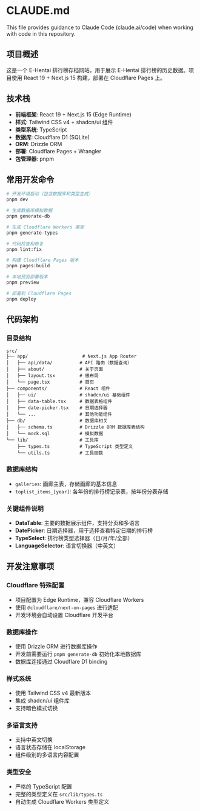 # CLAUDE.md

This file provides guidance to Claude Code (claude.ai/code) when working with code in this repository.

## 项目概述

这是一个 E-Hentai 排行榜存档网站，用于展示 E-Hentai 排行榜的历史数据。项目使用 React 19 + Next.js 15 构建，部署在 Cloudflare Pages 上。

## 技术栈

- **前端框架**: React 19 + Next.js 15 (Edge Runtime)
- **样式**: Tailwind CSS v4 + shadcn/ui 组件
- **类型系统**: TypeScript
- **数据库**: Cloudflare D1 (SQLite)
- **ORM**: Drizzle ORM
- **部署**: Cloudflare Pages + Wrangler
- **包管理器**: pnpm

## 常用开发命令

```bash
# 开发环境启动（包含数据库和类型生成）
pnpm dev

# 生成数据库模拟数据
pnpm generate-db

# 生成 Cloudflare Workers 类型
pnpm generate-types

# 代码检查和修复
pnpm lint:fix

# 构建 Cloudflare Pages 版本
pnpm pages:build

# 本地预览部署版本
pnpm preview

# 部署到 Cloudflare Pages
pnpm deploy
```

## 代码架构

### 目录结构
```
src/
├── app/                    # Next.js App Router
│   ├── api/data/          # API 路由（数据查询）
│   ├── about/             # 关于页面
│   ├── layout.tsx         # 根布局
│   └── page.tsx           # 首页
├── components/            # React 组件
│   ├── ui/                # shadcn/ui 基础组件
│   ├── data-table.tsx     # 数据表格组件
│   ├── date-picker.tsx    # 日期选择器
│   └── ...                # 其他功能组件
├── db/                    # 数据库相关
│   ├── schema.ts          # Drizzle ORM 数据库表结构
│   └── mock.sql           # 模拟数据
└── lib/                   # 工具库
    ├── types.ts           # TypeScript 类型定义
    └── utils.ts           # 工具函数
```

### 数据库结构
- `galleries`: 画廊主表，存储画廊的基本信息
- `toplist_items_[year]`: 各年份的排行榜记录表，按年份分表存储

### 关键组件说明
- **DataTable**: 主要的数据展示组件，支持分页和多语言
- **DatePicker**: 日期选择器，用于选择查看特定日期的排行榜
- **TypeSelect**: 排行榜类型选择器（日/月/年/全部）
- **LanguageSelector**: 语言切换器（中英文）

## 开发注意事项

### Cloudflare 特殊配置
- 项目配置为 Edge Runtime，兼容 Cloudflare Workers
- 使用 `@cloudflare/next-on-pages` 进行适配
- 开发环境会自动设置 Cloudflare 开发平台

### 数据库操作
- 使用 Drizzle ORM 进行数据库操作
- 开发前需要运行 `pnpm generate-db` 初始化本地数据库
- 数据库连接通过 Cloudflare D1 binding

### 样式系统
- 使用 Tailwind CSS v4 最新版本
- 集成 shadcn/ui 组件库
- 支持暗色模式切换

### 多语言支持
- 支持中英文切换
- 语言状态存储在 localStorage
- 组件级别的多语言内容配置

### 类型安全
- 严格的 TypeScript 配置
- 完整的类型定义在 `src/lib/types.ts`
- 自动生成 Cloudflare Workers 类型定义